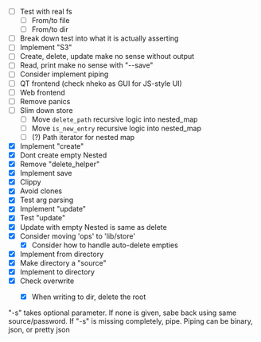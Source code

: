 - [ ] Test with real fs
  - [ ] From/to file
  - [ ] From/to dir
- [ ] Break down test into what it is actually asserting
- [ ] Implement "S3"
- [ ] Create, delete, update make no sense without output
- [ ] Read, print make no sense with "--save"
- [ ] Consider implement piping
- [ ] QT frontend (check nheko as GUI for JS-style UI)
- [ ] Web frontend
- [ ] Remove panics
- [ ] Slim down store
  - [ ] Move `delete_path` recursive logic into nested_map
  - [ ] Move `is_new_entry` recursive logic into nested_map
  - [ ] (?) Path iterator for nested map
- [X] Implement "create"
- [X] Dont create empty Nested
- [X] Remove "delete_helper"
- [X] Implement save
- [X] Clippy
- [X] Avoid clones
- [X] Test arg parsing
- [X] Implement "update"
- [X] Test "update"
- [X] Update with empty Nested is same as delete
- [X] Consider moving 'ops' to 'lib/store'
  - [X] Consider how to handle auto-delete empties
- [X] Implement from directory
- [X] Make directory a "source"
- [X] Implement to directory
- [X] Check overwrite
  - [X] When writing to dir, delete the root


"-s" takes optional parameter. If none is given, sabe back using same source/password. If "-s" is missing completely, pipe. Piping can be binary, json, or pretty json


